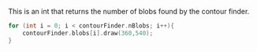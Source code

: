 This is an int that returns the number of blobs found by the contour finder.

```cpp
for (int i = 0; i < contourFinder.nBlobs; i++){
    contourFinder.blobs[i].draw(360,540);
}
```
